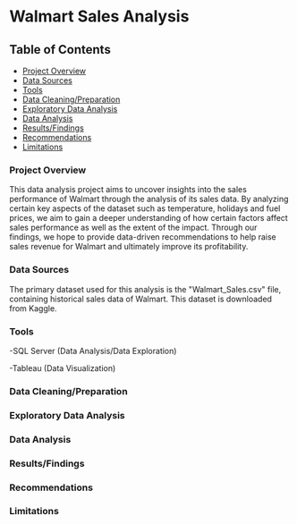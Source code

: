 # Walmart Sales Analysis



## Table of Contents
- [Project Overview](#project-overview)
- [Data Sources](#data-sources)
- [Tools](#tools)
- [Data Cleaning/Preparation](#data-cleaningpreparation)
- [Exploratory Data Analysis](#exploratory-data-analysis)
- [Data Analysis](#data-analysis)
- [Results/Findings](#resultsfindings)
- [Recommendations](#recommendations)
- [Limitations](#limitations)





### Project Overview
This data analysis project aims to uncover insights into the sales performance of Walmart through the analysis of its sales data. By analyzing certain key aspects of the dataset such as temperature, holidays and fuel prices, we aim to gain a deeper understanding of how certain factors affect sales performance as well as the extent of the impact. Through our findings, we hope to provide data-driven recommendations to help raise sales revenue for Walmart and ultimately improve its profitability.


### Data Sources

The primary dataset used for this analysis is the "Walmart_Sales.csv" file, containing historical sales data of Walmart. This dataset is downloaded from Kaggle.


### Tools
-SQL Server (Data Analysis/Data Exploration)

-Tableau (Data Visualization)




### Data Cleaning/Preparation



### Exploratory Data Analysis



### Data Analysis



### Results/Findings



### Recommendations




### Limitations




### 




